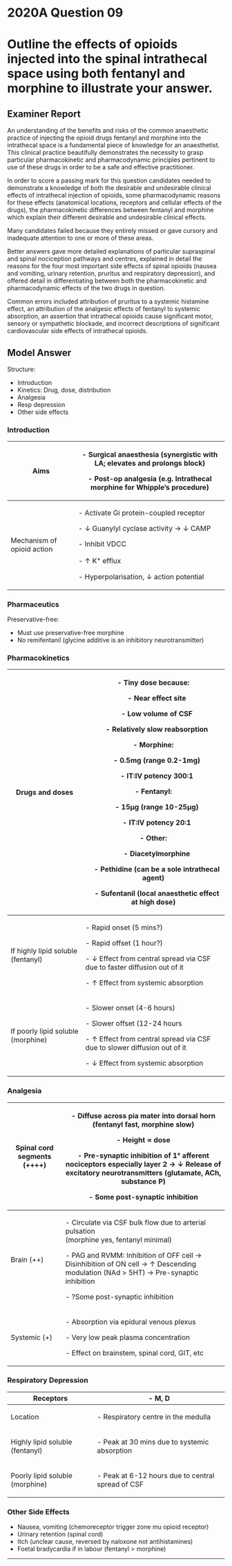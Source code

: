 <div class = "saq"> 

# 2020A Question 09 
# Outline the effects of opioids injected into the spinal intrathecal space using both fentanyl and morphine to illustrate your answer.


## Examiner Report
An understanding of the benefits and risks of the common anaesthetic practice of injecting the opioid drugs fentanyl and morphine into the intrathecal space is a fundamental piece of knowledge for an anaesthetist. This clinical practice beautifully demonstrates the necessity to grasp particular pharmacokinetic and pharmacodynamic principles pertinent to use of these drugs in order to be a safe and effective practitioner.

In order to score a passing mark for this question candidates needed to demonstrate a knowledge of both the desirable and undesirable clinical effects of intrathecal injection of opioids, some pharmacodynamic reasons for these effects (anatomical locations, receptors and cellular effects of the drugs), the pharmacokinetic differences between fentanyl and morphine which explain their different desirable and undesirable clinical effects.

Many candidates failed because they entirely missed or gave cursory and inadequate attention to one or more of these areas.

Better answers gave more detailed explanations of particular supraspinal and spinal nociception pathways and centres, explained in detail the reasons for the four most important side effects of spinal opioids (nausea and vomiting, urinary retention, pruritus and respiratory depression), and offered detail in differentiating between both the pharmacokinetic and pharmacodynamic effects of the two drugs in question.

Common errors included attribution of pruritus to a systemic histamine effect, an attribution of the analgesic effects of fentanyl to systemic absorption, an assertion that intrathecal opioids cause significant motor, sensory or sympathetic blockade, and incorrect descriptions of significant cardiovascular side effects of intrathecal opioids.


## Model Answer
Structure:
- Introduction
- Kinetics: Drug, dose, distribution
- Analgesia
- Resp depression
- Other side effects


### Introduction

|Aims|<p>- Surgical anaesthesia (synergistic with LA; elevates and prolongs block)</p><p>- Post-op analgesia (e.g. Intrathecal morphine for Whipple’s procedure)</p>|
| -- | -- |
|Mechanism of opioid action|<p>- Activate Gi protein-coupled receptor</p><p>- ↓ Guanylyl cyclase activity → ↓ CAMP</p><p>- Inhibit VDCC</p><p>- ↑ K<sup>+</sup> efflux</p><p>- Hyperpolarisation, ↓ action potential</p>|


### Pharmaceutics
Preservative-free:
* Must use preservative-free morphine
* No remifentanil (glycine additive is an inhibitory neurotransmitter)


### Pharmacokinetics

|Drugs and doses|<p>- Tiny dose because:</p><p>&emsp;- Near effect site</p><p>&emsp;- Low volume of CSF</p><p>&emsp;- Relatively slow reabsorption</p><p>- Morphine:</p><p>&emsp;- 0.5mg (range 0.2-1mg)</p><p>&emsp;- IT:IV potency 300:1</p><p>- Fentanyl:</p><p>&emsp;- 15μg (range 10-25μg)</p><p>&emsp;- IT:IV potency 20:1</p><p>- Other:</p><p>&emsp;- Diacetylmorphine</p><p>&emsp;- Pethidine (can be a sole intrathecal agent)</p><p>&emsp;- Sufentanil (local anaesthetic effect at high dose)</p>|
| -- | -- |
|If highly lipid soluble (fentanyl)|<p>- Rapid onset (5 mins?)</p><p>- Rapid offset (1 hour?)</p><p>- ↓ Effect from central spread via CSF due to faster diffusion out of it</p><p>- ↑ Effect from systemic absorption</p>|
|If poorly lipid soluble (morphine)|<p>- Slower onset (4-6 hours)</p><p>- Slower offset (12-24 hours</p><p>- ↑ Effect from central spread via CSF due to slower diffusion out of it</p><p>- ↓ Effect from systemic absorption</p>|


### Analgesia

|Spinal cord segments (++++)|<p>- Diffuse across pia mater into dorsal horn (fentanyl fast, morphine slow)</p><p>- Height ∝ dose</p><p>- Pre-synaptic inhibition of 1° afferent nociceptors especially layer 2 → ↓ Release of excitatory neurotransmitters (glutamate, ACh, substance P)</p><p>- Some post-synaptic inhibition</p>|
| -- | -- |
|Brain (++)|<p>- Circulate via CSF bulk flow due to arterial pulsation<br>  (morphine yes, fentanyl minimal)</p><p>- PAG and RVMM: Inhibition of OFF cell → Disinhibition of ON cell → ↑ Descending modulation (NAd > 5HT) → Pre-synaptic inhibition</p><p>- ?Some post-synaptic inhibition</p>|
|Systemic (+)|<p>- Absorption via epidural venous plexus</p><p>- Very low peak plasma concentration</p><p>- Effect on brainstem, spinal cord, GIT, etc</p>|


### Respiratory Depression

|Receptors|- M, D|
| -- | -- |
|Location|<p>- Respiratory centre in the medulla</p>|
|Highly lipid soluble (fentanyl)|<p>- Peak at 30 mins due to systemic absorption</p>|
|Poorly lipid soluble (morphine)|<p>- Peak at 6-12 hours due to central spread of CSF</p>|


### Other Side Effects
- Nausea, vomiting (chemoreceptor trigger zone mu opioid receptor)
- Urinary retention (spinal cord)
- Itch (unclear cause, reversed by naloxone not antihistamines)
- Foetal bradycardia if in labour (fentanyl > morphine)


--- 

</div>